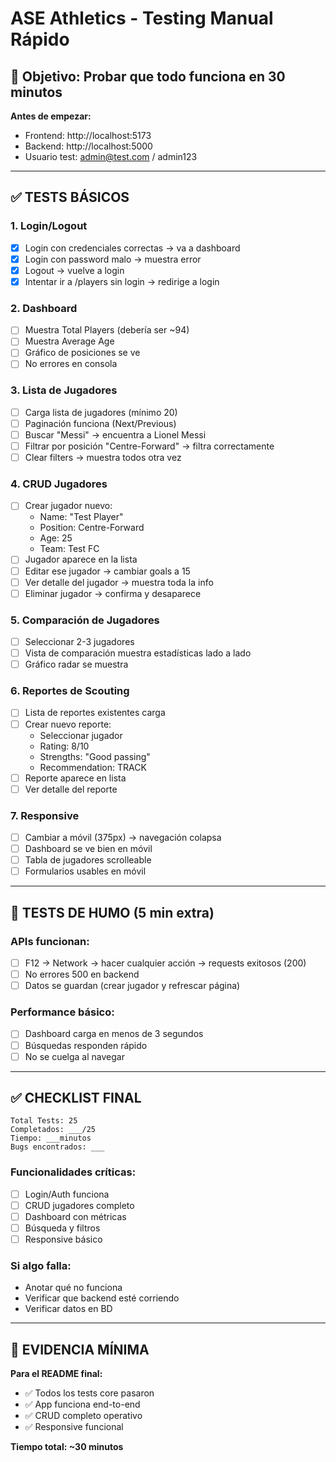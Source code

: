 # ASE Athletics - Testing Manual Rápido

## 🎯 **Objetivo: Probar que todo funciona en 30 minutos**

**Antes de empezar:**
- Frontend: http://localhost:5173
- Backend: http://localhost:5000
- Usuario test: admin@test.com / admin123

---

## ✅ **TESTS BÁSICOS**

### **1. Login/Logout**
- [x] Login con credenciales correctas → va a dashboard
- [x] Login con password malo → muestra error
- [x] Logout → vuelve a login
- [x] Intentar ir a /players sin login → redirige a login

### **2. Dashboard**
- [ ] Muestra Total Players (debería ser ~94)
- [ ] Muestra Average Age
- [ ] Gráfico de posiciones se ve
- [ ] No errores en consola

### **3. Lista de Jugadores**
- [ ] Carga lista de jugadores (mínimo 20)
- [ ] Paginación funciona (Next/Previous)
- [ ] Buscar "Messi" → encuentra a Lionel Messi
- [ ] Filtrar por posición "Centre-Forward" → filtra correctamente
- [ ] Clear filters → muestra todos otra vez

### **4. CRUD Jugadores**
- [ ] Crear jugador nuevo:
  - Name: "Test Player"
  - Position: Centre-Forward
  - Age: 25
  - Team: Test FC
- [ ] Jugador aparece en la lista
- [ ] Editar ese jugador → cambiar goals a 15
- [ ] Ver detalle del jugador → muestra toda la info
- [ ] Eliminar jugador → confirma y desaparece

### **5. Comparación de Jugadores**
- [ ] Seleccionar 2-3 jugadores
- [ ] Vista de comparación muestra estadísticas lado a lado
- [ ] Gráfico radar se muestra

### **6. Reportes de Scouting**
- [ ] Lista de reportes existentes carga
- [ ] Crear nuevo reporte:
  - Seleccionar jugador
  - Rating: 8/10
  - Strengths: "Good passing"
  - Recommendation: TRACK
- [ ] Reporte aparece en lista
- [ ] Ver detalle del reporte

### **7. Responsive**
- [ ] Cambiar a móvil (375px) → navegación colapsa
- [ ] Dashboard se ve bien en móvil
- [ ] Tabla de jugadores scrolleable
- [ ] Formularios usables en móvil

---

## 🚀 **TESTS DE HUMO (5 min extra)**

### **APIs funcionan:**
- [ ] F12 → Network → hacer cualquier acción → requests exitosos (200)
- [ ] No errores 500 en backend
- [ ] Datos se guardan (crear jugador y refrescar página)

### **Performance básico:**
- [ ] Dashboard carga en menos de 3 segundos
- [ ] Búsquedas responden rápido
- [ ] No se cuelga al navegar

---

## ✅ **CHECKLIST FINAL**

```
Total Tests: 25
Completados: ___/25
Tiempo: ___minutos
Bugs encontrados: ___
```

### **Funcionalidades críticas:**
- [ ] Login/Auth funciona
- [ ] CRUD jugadores completo
- [ ] Dashboard con métricas
- [ ] Búsqueda y filtros
- [ ] Responsive básico

### **Si algo falla:**
- Anotar qué no funciona
- Verificar que backend esté corriendo
- Verificar datos en BD

---

## 📝 **EVIDENCIA MÍNIMA**

**Para el README final:**
- ✅ Todos los tests core pasaron
- ✅ App funciona end-to-end
- ✅ CRUD completo operativo
- ✅ Responsive funcional

**Tiempo total: ~30 minutos**